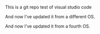 This is a git repo test of visual studio code

And now I've updated it from a different OS.

And now I've updated it from a fourth OS.